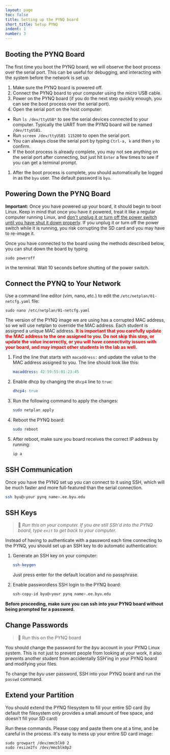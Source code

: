 ```yaml
---
layout: page
toc: false
title: Setting up the PYNQ board
short_title: Setup PYNQ
indent: 1
number: 3
---
```


## Booting the PYNQ Board

The first time you boot the PYNQ board, we will observe the boot process over the serial port.  This can be useful for debugging, and interacting with the system before the network is set up.

1. Make sure the PYNQ board is powered off. 
1. Connect the PYNQ board to your computer using the micro USB cable.
1. Power on the PYNQ board (if you do the next step quickly enough, you can see the boot process over the serial port).
1. Open the serial port on the host computer:
  * Run `ls /dev/ttyUSB*` to see the serial devices connected to your computer.  Typically the UART from the PYNQ board will be named `/dev/ttyUSB1`.
  * Run `screen /dev/ttyUSB1 115200` to open the serial port.  
  * You can always close the serial port by typing `Ctrl-a, k` and then `y` to confirm.
  * If the boot process is already complete, you may not see anything on the serial port after connecting, but just hit `Enter` a few times to see if you can get a terminal prompt.
1. After the boot process is complete, you should automatically be logged in as the `byu` user.  The default password is `byu`.


## Powering Down the PYNQ Board
**Important:** Once you have powered up your board, it should begin to boot Linux.  Keep in mind that once you have it powered, treat it like a regular computer running Linux, and <ins>don't unplug it or turn off the power switch until you have shut it down properly</ins>.  If you unplug it or turn off the power switch while it is running, you risk corrupting the SD card and you may have to re-image it.

Once you have connected to the board using the methods described below, you can shut down the board by typing 

    sudo poweroff

in the terminal.  Wait 10 seconds before shutting of the power switch.


## Connect the PYNQ to Your Network

Use a command line editor (vim, nano, etc.) to edit the `/etc/netplan/01-netcfg.yaml` file:

    sudo nano /etc/netplan/01-netcfg.yaml

The version of the PYNQ image we are using has a corrupted MAC address, so we will use netplan to override the MAC address.  Each student is assigned a unique MAC address.  <span style="color:red">**It is important that you carefully update the MAC address to the one assigned to you.  Do not skip this step, or update the value incorrectly, or you will have connectivity issues with your board, and may impact other students in the lab as well.** </span>

1. Find the line that starts with `macaddress:` and update the value to the MAC address assigned to you.  The line should look like this:

    ```yaml
    macaddress: 42:59:55:01:23:45
    ```

1. Enable dhcp by changing the `dhcp4` line to `true`:

    ```yaml
    dhcp4: true
    ```

1. Run the following command to apply the changes:

    ```bash
    sudo netplan apply
    ```

1. Reboot the PYNQ board:

    ```bash
    sudo reboot
    ```

1. After reboot, make sure you board receives the correct IP address by running:

    ```bash
    ip a
    ```

## SSH Communication 
Once you have the PYNQ set up you can connect to it using SSH, which will be much faster and more full-featured than the serial connection.

```bash
ssh byu@<your pynq name>.ee.byu.edu
```
        
## SSH Keys

> 📝 *Run this on your computer. If you are still SSh'd into the PYNQ board, type `exit` to get back to your computer.*

Instead of having to authenticate with a password each time connecting to the PYNQ, you should set up an SSH key to do automatic authentication:

1. Generate an SSH key on your computer:

    ```bash
    ssh-keygen
    ```

    Just press enter for the default location and no passphrase.

1. Enable passwordless SSH login to the PYNQ board:

    ```bash
    ssh-copy-id byu@<your pynq name>.ee.byu.edu
    ```

**Before proceeding, make sure you can ssh into your PYNQ board without being prompted for a password.**

## Change Passwords 

> 📝 Run this on the PYNQ board

You should change the password for the *byu* account in your PYNQ Linux system.  This is not just to prevent people from looking at your work, it also prevents another student from accidentally SSH'ing in your PYNQ board and modifying your files.

To change the *byu* user password, SSH into your PYNQ board and run the `passwd` command.


## Extend your Partition 

You should extend the PYNQ filesystem to fill your entire SD card (by default the filesystem only provides a small amount of free space, and doesn't fill your SD card)

Run these commands.  Please copy and paste them one at a time, and be careful in the process.  It's easy to mess up your entire SD card image:

```
sudo growpart /dev/mmcblk0 2
sudo resize2fs /dev/mmcblk0p2
``` 